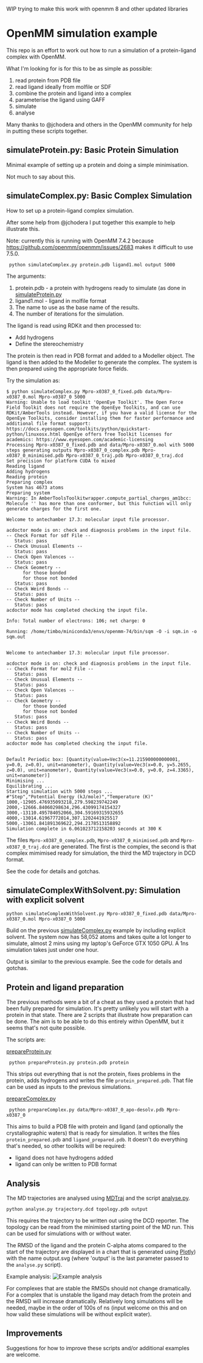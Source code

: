 WIP trying to make this work with openmm 8 and other updated libraries





# OpenMM simulation example

This repo is an effort to work out how to run a simulation of a protein-ligand complex with OpenMM.

What I'm looking for is for this to be as simple as possible:
1. read protein from PDB file
2. read ligand ideally from molfile or SDF
3. combine the protein and ligand into a complex
4. parameterise the ligand using GAFF
5. simulate
6. analyse

Many thanks to @jchodera and others in the OpenMM community for help in putting these scripts together.

## simulateProtein.py: Basic Protein Simulation

Minimal example of setting up a protein and doing a simple minimisation.

Not much to say about this.

## simulateComplex.py: Basic Complex Simulation

How to set up a protein-ligand complex simulation.

After some help from @jchodera I put together this example to help illustrate this.

Note: currently this is running with OpenMM 7.4.2 because https://github.com/openmm/openmm/issues/2683
makes it difficult to use 7.5.0.

```
 python simulateComplex.py protein.pdb ligand1.mol output 5000
```
The arguments:

1. protein.pdb - a protein with hydrogens ready to simulate (as done in [simulateProtein.py]()
2. ligand1.mol - ligand in molfile format
3. The name to use as the base name of the results.
4. The number of iterations for the simulation.

The ligand is read using RDKit and then processed to:
* Add hydrogens
* Define the stereochemistry

The protein is then read in PDB format and added to a Modeller object.
The ligand is then added to the Modeller to generate the complex.
The system is then prepared using the appropriate force fields.


Try the simulation as:

```
$ python simulateComplex.py Mpro-x0387_0_fixed.pdb data/Mpro-x0387_0.mol Mpro-x0387_0 5000
Warning: Unable to load toolkit 'OpenEye Toolkit'. The Open Force Field Toolkit does not require the OpenEye Toolkits, and can use RDKit/AmberTools instead. However, if you have a valid license for the OpenEye Toolkits, consider installing them for faster performance and additional file format support: https://docs.eyesopen.com/toolkits/python/quickstart-python/linuxosx.html OpenEye offers free Toolkit licenses for academics: https://www.eyesopen.com/academic-licensing
Processing Mpro-x0387_0_fixed.pdb and data/Mpro-x0387_0.mol with 5000 steps generating outputs Mpro-x0387_0_complex.pdb Mpro-x0387_0_minimised.pdb Mpro-x0387_0_traj.pdb Mpro-x0387_0_traj.dcd
Set precision for platform CUDA to mixed
Reading ligand
Adding hydrogens
Reading protein
Preparing complex
System has 4673 atoms
Preparing system
Warning: In AmberToolsToolkitwrapper.compute_partial_charges_am1bcc: Molecule '' has more than one conformer, but this function will only generate charges for the first one.

Welcome to antechamber 17.3: molecular input file processor.

acdoctor mode is on: check and diagnosis problems in the input file.
-- Check Format for sdf File --
   Status: pass
-- Check Unusual Elements --
   Status: pass
-- Check Open Valences --
   Status: pass
-- Check Geometry --
      for those bonded   
      for those not bonded   
   Status: pass
-- Check Weird Bonds --
   Status: pass
-- Check Number of Units --
   Status: pass
acdoctor mode has completed checking the input file.

Info: Total number of electrons: 106; net charge: 0

Running: /home/timbo/miniconda3/envs/openmm-74/bin/sqm -O -i sqm.in -o sqm.out


Welcome to antechamber 17.3: molecular input file processor.

acdoctor mode is on: check and diagnosis problems in the input file.
-- Check Format for mol2 File --
   Status: pass
-- Check Unusual Elements --
   Status: pass
-- Check Open Valences --
   Status: pass
-- Check Geometry --
      for those bonded   
      for those not bonded   
   Status: pass
-- Check Weird Bonds --
   Status: pass
-- Check Number of Units --
   Status: pass
acdoctor mode has completed checking the input file.


Default Periodic box: [Quantity(value=Vec3(x=11.215900000000001, y=0.0, z=0.0), unit=nanometer), Quantity(value=Vec3(x=0.0, y=5.2655, z=0.0), unit=nanometer), Quantity(value=Vec3(x=0.0, y=0.0, z=4.3365), unit=nanometer)]
Minimising ...
Equilibrating ...
Starting simulation with 5000 steps ...
#"Step","Potential Energy (kJ/mole)","Temperature (K)"
1000,-12905.476935093218,279.598239742249
2000,-12666.84060298634,296.43099174154327
3000,-13110.495784052066,304.59169315932655
4000,-13014.61967772014,307.1202441925517
5000,-13061.841891369622,294.2178513158892
Simulation complete in 6.061023712158203 seconds at 300 K
```

The files `Mpro-x0387_0_complex.pdb`, `Mpro-x0387_0_minimised.pdb` and `Mpro-x0387_0_traj.dcd` are generated.
The first is the complex, the second is that complex mimimised ready for simulation, the third the MD trajectory in DCD format.

See the code for details and gotchas.

## simulateComplexWithSolvent.py: Simulation with explicit solvent

```
python simulateComplexWithSolvent.py Mpro-x0387_0_fixed.pdb data/Mpro-x0387_0.mol Mpro-x0387_0 5000
```

Build on the previous [simulateComplex.py]() example by including explicit solvent.
The system now has 58,052 atoms and takes quite a lot longer to simulate, almost 2 mins using
my laptop's GeForce GTX 1050 GPU. A 1ns simulation takes just under one hour.

Output is similar to the previous example.
See the code for details and gotchas.


## Protein and ligand preparation

The previous methods were a bit of a cheat as they used a protein that had been fully prepared for
simulation. It's pretty unlikely you will start with a protein in that state. There are 2 scripts that
illustrate how preparation can be done. The aim is to be able to do this entirely within OpenMM, but it seems
that's not quite possible.

The scripts are:

[prepareProtein.py]()
```
 python prepareProtein.py protein.pdb protein
```
This strips out everything that is not the protein, fixes problems in the protein, adds hydrogens and writes the
file `protein_prepared.pdb`. That file can be used as inputs to the previous simulations.

[prepareComplex.py]()
```
 python prepareComplex.py data/Mpro-x0387_0_apo-desolv.pdb Mpro-x0387_0
```
This aims to build a PDB file with protein and ligand (and optionally the crystallographic waters) that is
ready for simulation. It writes the files `protein_prepared.pdb` and `ligand_prepared.pdb`.
It doesn't do everything that's needed, so other toolkits will be required:
- ligand does not have hydrogens added
- ligand can only be written to PDB format

## Analysis

The MD trajectories are analysed using [MDTraj](http://mdtraj.org/) and the script [analyse.py]().
```
python analyse.py trajectory.dcd topology.pdb output
```
This requires the trajectory to be written out using the DCD reporter. The topology can be read from the minimised
starting point of the MD run. This can be used for simulations with or without water.

The RMSD of the ligand and the protein C-alpha atoms compared to the start of the trajectory are displayed in a chart
that is generated using [Plotly](https://plotly.com/graphing-libraries/)) with the name output.svg (where 'output' is the
last parameter passed to the `analyse.py` script).

Example analysis:
![Example analysis](analyse.svg?raw=true "Example analysis]")

For complexes that are stable the RMSDs should not change dramatically. For a complex that is unstable the ligand may 
detach from the protein and the RMSD will increase dramatically. Relatively long simulations will be needed, maybe in the 
order of 100s of ns (input welcome on this and on how valid these simulations will be without explicit water).

## Improvements

Suggestions for how to improve these scripts and/or additional examples are welcome.
